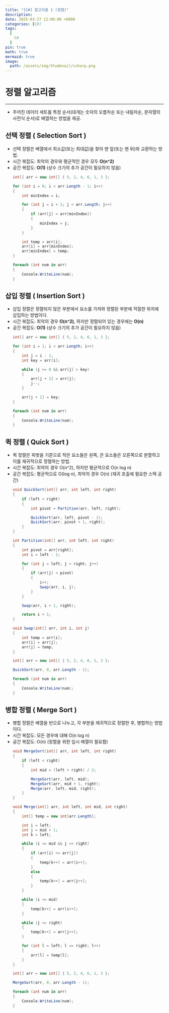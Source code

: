 ```yaml
---
title: "[C#] 알고리즘 1 (정렬)"
description: 
date: 2025-03-27 12:00:00 +0800
categories: [C#]
tags:
  [
    C#
  ]
pin: true
math: true
mermaid: true
image:
  path: /assets/img/thumbnail/csharp.png
---
```


# 정렬 알고리즘 

--- 

- 주어진 데이터 세트를 특정 순서(대개는 숫자의 오름차순 또는 내림차순, 문자열의 사전식 순서)로 배열하는 방법을 제공.

## 선택 정렬 ( Selection Sort )

- 선택 정렬은 배열에서 최소값(또는 최대값)을 찾아 맨 앞(또는 맨 뒤)와 교환하는 방법.
- 시간 복잡도: 최악의 경우와 평균적인 경우 모두 **O(n^2)**
- 공간 복잡도: **O(1)** (상수 크기의 추가 공간이 필요하지 않음)
  ```csharp
  int[] arr = new int[] { 5, 2, 4, 6, 1, 3 };
  
  for (int i = 0; i < arr.Length - 1; i++)
  {
      int minIndex = i;
  
      for (int j = i + 1; j < arr.Length; j++)
      {
          if (arr[j] < arr[minIndex])
          {
              minIndex = j;
          }
      }
  
      int temp = arr[i];
      arr[i] = arr[minIndex];
      arr[minIndex] = temp;
  }
  
  foreach (int num in arr)
  {
      Console.WriteLine(num);
  }
  ```
        
## 삽입 정렬 ( Insertion Sort )

- 삽입 정렬은 정렬되지 않은 부분에서 요소를 가져와 정렬된 부분에 적절한 위치에 삽입하는 방법이다.
- 시간 복잡도: 최악의 경우 **O(n^2)**, 하지만 정렬되어 있는 경우에는 **O(n)**
- 공간 복잡도: **O(1)** (상수 크기의 추가 공간이 필요하지 않음)
  ```csharp
  int[] arr = new int[] { 5, 2, 4, 6, 1, 3 };
  
  for (int i = 1; i < arr.Length; i++)
  {
      int j = i - 1;
      int key = arr[i];
  
      while (j >= 0 && arr[j] > key)
      {
          arr[j + 1] = arr[j];
          j--;
      }
  
      arr[j + 1] = key;
  }
  
  foreach (int num in arr)
  {
      Console.WriteLine(num);
  }
  ```
        
## 퀵 정렬 ( Quick Sort )

- 퀵 정렬은 피벗을 기준으로 작은 요소들은 왼쪽, 큰 요소들은 오른쪽으로 분할하고 이를 재귀적으로 정렬하는 방법.
- 시간 복잡도: 최악의 경우 O(n^2), 하지만 평균적으로 O(n log n)
- 공간 복잡도: 평균적으로 O(log n), 최악의 경우 O(n) (재귀 호출에 필요한 스택 공간)
  ```csharp
  void QuickSort(int[] arr, int left, int right)
  {
      if (left < right)
      {
          int pivot = Partition(arr, left, right);
  
          QuickSort(arr, left, pivot - 1);
          QuickSort(arr, pivot + 1, right);
      }
  }
  
  int Partition(int[] arr, int left, int right)
  {
      int pivot = arr[right];
      int i = left - 1;
  
      for (int j = left; j < right; j++)
      {
          if (arr[j] < pivot)
          {
              i++;
              Swap(arr, i, j);
          }
      }
  
      Swap(arr, i + 1, right);
  
      return i + 1;
  }
  
  void Swap(int[] arr, int i, int j)
  {
      int temp = arr[i];
      arr[i] = arr[j];
      arr[j] = temp;
  }
  
  int[] arr = new int[] { 5, 2, 4, 6, 1, 3 };
  
  QuickSort(arr, 0, arr.Length - 1);
  
  foreach (int num in arr)
  {
      Console.WriteLine(num);
  }
  
  ```
        
## 병합 정렬 ( Merge Sort )

- 병합 정렬은 배열을 반으로 나누고, 각 부분을 재귀적으로 정렬한 후, 병합하는 방법이다.
- 시간 복잡도: 모든 경우에 대해 O(n log n)
- 공간 복잡도: O(n) (정렬을 위한 임시 배열이 필요함)
    ```csharp
    void MergeSort(int[] arr, int left, int right)
    {
        if (left < right)
        {
            int mid = (left + right) / 2;

            MergeSort(arr, left, mid);
            MergeSort(arr, mid + 1, right);
            Merge(arr, left, mid, right);
        }
    }

    void Merge(int[] arr, int left, int mid, int right)
    {
        int[] temp = new int[arr.Length];

        int i = left;
        int j = mid + 1;
        int k = left;

        while (i <= mid && j <= right)
        {
            if (arr[i] <= arr[j])
            {
                temp[k++] = arr[i++];
            }
            else
            {
                temp[k++] = arr[j++];
            }
        }

        while (i <= mid)
        {
            temp[k++] = arr[i++];
        }

        while (j <= right)
        {
            temp[k++] = arr[j++];
        }

        for (int l = left; l <= right; l++)
        {
            arr[l] = temp[l];
        }
    }

    int[] arr = new int[] { 5, 2, 4, 6, 1, 3 };

    MergeSort(arr, 0, arr.Length - 1);

    foreach (int num in arr)
    {
        Console.WriteLine(num);
    }

    ```